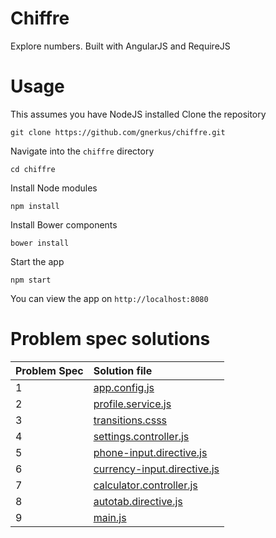 # Chiffre
Explore numbers. Built with AngularJS and RequireJS

# Usage
This assumes you have NodeJS installed
Clone the repository
```
git clone https://github.com/gnerkus/chiffre.git
```
Navigate into the `chiffre` directory
```
cd chiffre
```
Install Node modules
```
npm install
```
Install Bower components
```
bower install
```
Start the app
```
npm start
```

You can view the app on `http://localhost:8080`

# Problem spec solutions
| Problem Spec   | Solution file                   |
| :------------- | :--------------------- |
| 1              | [app.config.js](https://github.com/gnerkus/chiffre/blob/master/src/app/app.config.js)              |
| 2              | [profile.service.js](https://github.com/gnerkus/chiffre/blob/master/src/app/profile/profile.service.js)              |
| 3              | [transitions.csss](https://github.com/gnerkus/chiffre/blob/master/src/assets/transitions.css)              |
| 4              | [settings.controller.js](https://github.com/gnerkus/chiffre/blob/master/src/app/settings/settings.controller.js)              |
| 5              | [phone-input.directive.js](https://github.com/gnerkus/chiffre/blob/master/src/app/calc/phone-input.directive.js)              |
| 6              | [currency-input.directive.js](https://github.com/gnerkus/chiffre/blob/master/src/app/calc/currency-input.directive.js)              |
| 7              | [calculator.controller.js](https://github.com/gnerkus/chiffre/blob/master/src/app/calc/calculator.controller.js)              |
| 8              | [autotab.directive.js](https://github.com/gnerkus/chiffre/blob/master/src/app/profile/autotab.directive.js)              |
| 9              | [main.js](https://github.com/gnerkus/chiffre/blob/master/src/app/main.js)              |
